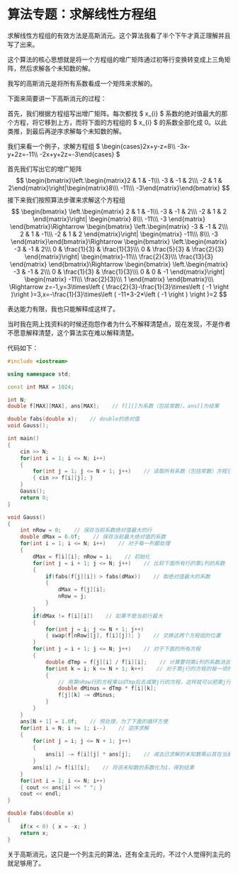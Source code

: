 # 算法专题：求解线性方程组


求解线性方程组的有效方法是高斯消元。这个算法我看了半个下午才真正理解并且写了出来。

这个算法的核心思想就是将一个方程组的增广矩阵通过初等行变换转变成上三角矩阵，然后求解各个未知数的解。

我写的高斯消元是将所有系数看成一个矩阵来求解的。

下面来简要讲一下高斯消元的过程：

首先，我们根据方程组写出增广矩阵。每次都找 $ x_{i} $ 系数的绝对值最大的那个方程，将它移到上方，而将下面的方程组的 $ x_{i} $ 的系数全部化成 0。以此类推，到最后再逆序求解每个未知数的解。

我们来看一个例子，求解方程组 $ \begin{cases}2x+y-z=8\\\ -3x-y+2z=-11\\\ -2x+y+2z=-3\end{cases} $

首先我们写出它的增广矩阵 $$ \begin{bmatrix}\left.\begin{matrix}2 & 1 & -1\\\ -3 & -1 & 2\\\ -2 & 1 & 2\end{matrix}\right|\begin{matrix}8\\\ -11\\\ -3\end{matrix}\end{bmatrix} $$ 接下来我们按照算法步骤来求解这个方程组 $$ \begin{bmatrix} \left.\begin{matrix} 2 & 1 & -1\\\ -3 & -1 & 2\\\ -2 & 1 & 2 \end{matrix}\right| \begin{matrix} 8\\\ -11\\\ -3 \end{matrix} \end{bmatrix}\Rightarrow \begin{bmatrix} \left.\begin{matrix} -3 & -1 & 2\\\ 2 & 1 & -1\\\ -2 & 1 & 2 \end{matrix}\right| \begin{matrix} -11\\\ 8\\\ -3 \end{matrix}\end{bmatrix}\Rightarrow \begin{bmatrix} \left.\begin{matrix} -3 & -1 & 2\\\ 0 & \frac{1}{3} & \frac{1}{3}\\\ 0 & \frac{5}{3} & \frac{2}{3} \end{matrix}\right| \begin{matrix}-11\\\ \frac{2}{3}\\\ \frac{13}{3} \end{matrix} \end{bmatrix}\Rightarrow \begin{bmatrix} \left.\begin{matrix} -3 & -1 & 2\\\ 0 & \frac{1}{3} & \frac{1}{3}\\\ 0 & 0 & -1 \end{matrix}\right| \begin{matrix} -11\\\ \frac{2}{3}\\\ 1 \end{matrix} \end{bmatrix}\\\ \Rightarrow z=-1,y=3\times\left ( \frac{2}{3}-\frac{1}{3}\times\left ( -1 \right )\right )=3,x=-\frac{1}{3}\times\left ( -11+3-2*\left ( -1 \right ) \right )=2 $$ 

表达能力有限，我也只能解释成这样了。

当时我在网上找资料的时候还抱怨作者为什么不解释清楚点，现在发现，不是作者不愿意解释清楚，这个算法实在难以解释清楚。

代码如下：

```cpp
#include <iostream>

using namespace std;

const int MAX = 1024;

int N;
double f[MAX][MAX], ans[MAX];    // f[][]为系数（包括常数），ans[]为结果

double fabs(double x);    // double的绝对值
void Gauss();

int main()
{
    cin >> N;
    for(int i = 1; i <= N; i++)
    {
        for(int j = 1; j <= N + 1; j++)    // 读取所有系数（包括常数）方程已化为ax+by+…+c=0的形式
        { cin >> f[i][j]; }
    }
    Gauss();
    return 0;
}

void Gauss()
{
    int nRow = 0;    // 保存当前系数绝对值最大的行
    double dMax = 0.0f;    // 保存当前最大绝对值的系数
    for(int i = 1; i <= N; i++)    // 对于每一列都处理
    {
        dMax = f[i][i]; nRow = i;    // 初始化
        for(int j = i + 1; j <= N; j++)    // 比较下面所有行的第i列的系数
        {
            if(fabs(f[j][i]) > fabs(dMax))    // 取绝对值最大的系数
            {
                dMax = f[j][i];
                nRow = j;
            }
        }
        if(dMax != f[i][i])    // 如果不是当前行最大
        {
            for(int j = i; j <= N + 1; j++)
            { swap(f[nRow][j], f[i][j]); }    // 交换这两个方程组的位置
        }
        for(int j = i + 1; j <= N; j++)    // 对于下面的所有方程
        {
            double dTmp = f[j][i] / f[i][i];    // 计算要将第i列的系数消去所需要的倍率
            for(int k = i; k <= N + 1; k++)    // 对于第j行的方程的每一项的系数都要进行处理
            {
                // 用第nRow行的方程乘以dTmp后去减第j行的方程，这样就可以把第j行的方程的第i列的系数消去
                double dMinus = dTmp * f[i][k];    
                f[j][k] -= dMinus;
            }
        }
    }
    ans[N + 1] = 1.0f;    // 预处理，为了下面的循环方便
    for(int i = N; i >= 1; i--)    // 逆序求解
    {
        for(int j = i; j <= N + 1; j++)
        {
            ans[i] -= f[i][j] * ans[j];    // 减去已求解的未知数乘以其在当前求解的方程中的系数
        }
        ans[i] /= f[i][i];    // 将该未知数的系数化为1，得到结果
    }
    for(int i = 1; i <= N; i++)
    { cout << ans[i] << " "; }
    cout << endl;
}

double fabs(double x)
{
    if(x < 0) { x = -x; }
    return x;
}
```

关于高斯消元，这只是一个列主元的算法，还有全主元的，不过个人觉得列主元的就足够用了。
